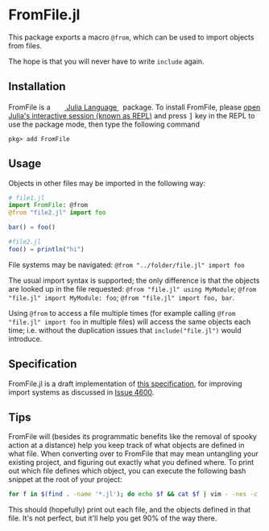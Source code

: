 # FromFile.jl

This package exports a macro `@from`, which can be used to import objects from files.

The hope is that you will never have to write `include` again.

## Installation

<p>
FromFile is a &nbsp;
    <a href="https://julialang.org">
        <img src="https://raw.githubusercontent.com/JuliaLang/julia-logo-graphics/master/images/julia.ico" width="16em">
        Julia Language
    </a>
    &nbsp; package. To install FromFile,
    please <a href="https://docs.julialang.org/en/v1/manual/getting-started/">open
    Julia's interactive session (known as REPL)</a> and press <kbd>]</kbd> key in the REPL to use the package mode, then type the following command
</p>

```
pkg> add FromFile
```

## Usage

Objects in other files may be imported in the following way:

```julia
# file1.jl
import FromFile: @from
@from "file2.jl" import foo

bar() = foo()

#file2.jl
foo() = println("hi")
```

File systems may be navigated: `@from "../folder/file.jl" import foo`

The usual import syntax is supported; the only difference is that the objects are looked up in the file requested: `@from "file.jl" using MyModule`; `@from "file.jl" import MyModule: foo`; `@from "file.jl" import foo, bar`.

Using `@from` to access a file multiple times (for example calling `@from "file.jl" import foo` in multiple files) will access the same objects each time; i.e. without the duplication issues that `include("file.jl")` would introduce.

## Specification

FromFile.jl is a draft implementation of [this specification](./SPECIFICATION.md), for improving import systems as discussed in [Issue 4600](https://github.com/JuliaLang/julia/issues/4600).

## Tips

FromFile will (besides its programmatic benefits like the removal of spooky action at a distance) help you keep track of what objects are defined in what file. When converting over to FromFile that may mean untangling your existing project, and figuring out exactly what you defined where. To print out which file defines which object, you can execute the following bash snippet at the root of your project:
```bash
for f in $(find . -name '*.jl'); do echo $f && cat $f | vim - -nes -c '%s/#.*//ge' -c '%s/"""\_.\{-}"""//ge' -c '%v/^\S\+/d_' -c '%g/^\(end\|@from\|using\|export\|import\|include\|begin\|let\)\>/d_' -c '%g/.*/exe "norm >>"' -c ':%p' -c ':q!' | tail -n +2; done | less
```
This should (hopefully) print out each file, and the objects defined in that file. It's not perfect, but it'll help you get 90% of the way there.
